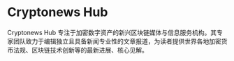 # 

# Cryptonews Hub

Cryptonews Hub 专注于加密数字资产的新兴区块链媒体与信息服务机构。其专家团队致力于编辑独立且具备新闻专业性的文章报道，为读者提供世界各地加密货币法规、区块链技术创新等的最新进展、核心见解。



